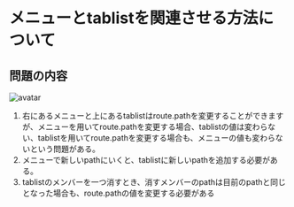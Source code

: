 # メニューとtablistを関連させる方法について
## 問題の内容
![avatar](./imgs/2.png)
1. 右にあるメニューと上にあるtablistはroute.pathを変更することができますが、メニューを用いてroute.pathを変更する場合、tablistの値は変わらない、tablistを用いてroute.pathを変更する場合も、メニューの値も変わらないという問題がある。
2. メニューで新しいpathにいくと、tablistに新しいpathを追加する必要がある。
3. tablistのメンバーを一つ消すとき、消すメンバーのpathは目前のpathと同じとなった場合も、route.pathの値を変更する必要がある

